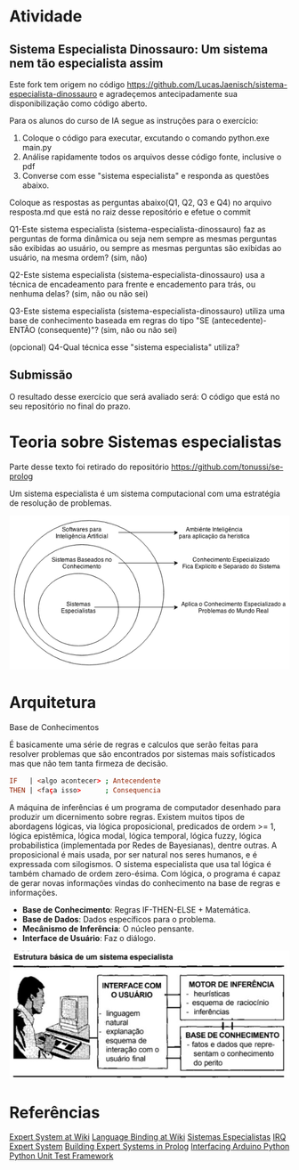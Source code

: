 # Atividade 
## Sistema Especialista Dinossauro: Um sistema nem tão especialista assim

Este fork tem origem no código https://github.com/LucasJaenisch/sistema-especialista-dinossauro e agradeçemos antecipadamente sua disponibilização como código aberto.

Para os alunos do curso de IA segue as instruções para o exercício:
1) Coloque o código para executar, excutando o comando python.exe main.py
2) Análise rapidamente todos os arquivos desse código fonte,  inclusive o pdf
3) Converse com esse "sistema especialista" e responda as questões abaixo. 

Coloque as respostas as perguntas abaixo(Q1, Q2, Q3 e Q4) no arquivo resposta.md que está no raiz desse repositório e efetue o commit

Q1-Este sistema especialista (sistema-especialista-dinossauro) faz as perguntas de forma dinâmica ou seja nem sempre as mesmas perguntas são exibidas ao usuário, ou sempre as mesmas perguntas são exibidas ao usuário, na mesma ordem?  (sim, não)

Q2-Este sistema especialista (sistema-especialista-dinossauro) usa a técnica de encadeamento para frente e encademento para trás, ou nenhuma delas? (sim, não ou não sei)

Q3-Este sistema especialista (sistema-especialista-dinossauro) utiliza uma base de conhecimento baseada em regras do tipo "SE (antecedente)-ENTÃO (consequente)"? (sim, não ou não sei)

(opcional) Q4-Qual técnica esse "sistema especialista" utiliza? 

## Submissão

O resultado desse exercício que será avaliado será: O código que está no seu repositório no final do prazo.

# Teoria sobre Sistemas especialistas 

Parte desse texto foi retirado do repositório https://github.com/tonussi/se-prolog

Um sistema especialista é um sistema computacional com uma estratégia de resolução de problemas.

![Sistemas Especialistas](sevision.png "Sistemas Especialistas")

# Arquitetura 

Base de Conhecimentos

É basicamente uma série de regras e calculos que serão feitas para resolver problemas que são encontrados por sistemas mais sofísticados mas que não tem tanta firmeza de decisão. 

```prolog
IF   | <algo acontecer> ; Antecendente
THEN | <faça isso>      ; Consequencia
```

A máquina de inferências é um programa de computador desenhado para produzir um dicernimento sobre regras. Existem muitos tipos de abordagens lógicas, via lógica proposicional, predicados de ordem >= 1, lógica epistêmica, lógica modal, lógica temporal, lógica fuzzy, lógica probabilistica (implementada por Redes de Bayesianas), dentre outras. A proposicional é mais usada, por ser natural nos seres humanos, e é expressada com silogismos. O sistema especialista que usa tal lógica é também chamado de ordem zero-ésima. Com lógica, o programa é capaz de gerar novas informações vindas do conhecimento na base de regras e informações.

- __Base de Conhecimento__: Regras IF-THEN-ELSE + Matemática.
- __Base de Dados__: Dados específicos para o problema.
- __Mecânismo de Inferência__: O núcleo pensante.
- __Interface de Usuário__: Faz o diálogo.

![Modelo](sesch.jpg "Modelo")

# Referências

[Expert System at Wiki](https://en.wikipedia.org/wiki/Expert_system)
[Language Binding at Wiki](http://en.wikipedia.org/wiki/Language_binding)
[Sistemas Especialistas](http://www.dee.ufma.br/~lpaucar/teaching/ia2000-1/cap4.html)
[IRQ Expert System](http://www.amzi.com/articles/irq_expert_system.htm)
[Building Expert Systems in Prolog](http://www.amzi.com/ExpertSystemsInProlog/index.htm)
[Interfacing Arduino Python](http://playground.arduino.cc/Interfacing/Python)
[Python Unit Test Framework](http://pyunit.sourceforge.net/pyunit.html)
